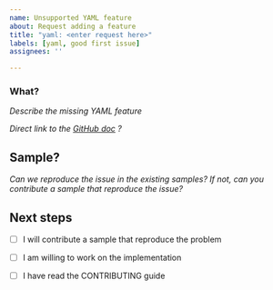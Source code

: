 ```yaml
---
name: Unsupported YAML feature
about: Request adding a feature
title: "yaml: <enter request here>"
labels: [yaml, good first issue]
assignees: ''

---
```


### What?
_Describe the missing YAML feature_


_Direct link to the [GitHub doc](https://docs.github.com/en/actions/using-workflows/workflow-syntax-for-github-actions#jobsjob_idenvironment) ?_


## Sample?
_Can we reproduce the issue in the existing samples?_
_If not, can you contribute a sample that reproduce the issue?_


## Next steps

- [ ] I will contribute a sample that reproduce the problem
- [ ] I am willing to work on the implementation
- [ ] I have read the CONTRIBUTING guide



